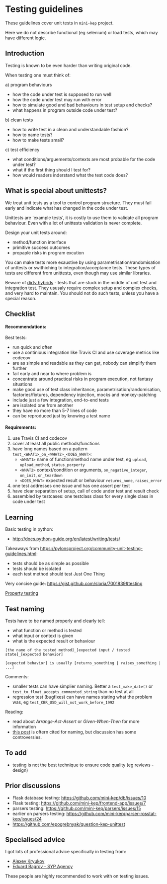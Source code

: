 Testing guidelines
==================

These guidelines cover unit tests in ```mini-kep``` project.

Here we do not describe functional (eg selenium) or load tests, which may have different logic. 

Introduction
------------

Testing is known to be even harder than writing original code. 

When testing one must think of:

a) program behaviours
- how the code under test is supposed to run well 
- how the code under test may run with error
- how to simulate good and bad behaviours in test setup and checks?
- what happens in program outside code under test?

b) clean tests
- how to write test in a clean and understandable fashion? 
- how to name tests?
- how to make tests small?

c) test efficiency
- what conditions/arguements/contexts are most probable for the code under test?
- what if the first thing should I test for?
- how would readers inderstand what the test code does?


What is special about unittests?
--------------------------------

We treat unit tests as a tool to control program structure. They must 
fail early and indicate what has changed in the code under test. 

Unittests are 'example tests', it is costly to use them 
to validate all program behaviour. Even with a lot of unittests 
validation is never complete. 

Design your unit tests around:
   - method/function interface  
   - primitive success outcomes
   - propaple risks in program excution
  
You can make tests more exaustive by using parametrisation/randomisation 
of unttests or swithiching to integration/acceptance tests. 
These types of tests are different from unittests, even though may 
use similar libraries. 

Beware of [dirty hybrids](http://blog.stevensanderson.com/2009/08/24/writing-great-unit-tests-best-and-worst-practises) - 
tests that are stuck in the middle of unit test and integration test. They ususaly require complex setup and 
complex checks, and very hard to maintain. You should not do such tests, unless you have a special reason.  

Checklist
----------

#### Recommendations:

Best tests:
- run quick and often
- use a continious integration like Travis CI and use coverage metrics like codecov 
- are as simple and readable as they can get, nobody can simplify them further
- fail early and near to where problem is
- concentrate around practical risks in program execution, not fantasy situations  
- make good use of test class inheritance, parametrisation/randomisation, factories/fixtures, dependency injection, mocks and monkey-patching
- include just a few integration, end-to-end tests
- are isolated one from another
- they have no more than 5-7 lines of code 
- can be reproduced just by knowing a test name

#### Requirements:

1. use Travis CI and codecov 
2. cover at least all public methods/functions
3. have long names based on a pattern ```test_<WHAT1>_on_<WHAT2>_<DOES_WHAT>```:
   - `<WHAT1>` name of function/method name under test, eg `upload`, `upload_method`, `status_porperty`
   - `<WHAT2>` context/condition or arguments, `on_negative_integer`, `on_init`, `on_teardown` 
   - `<DOES_WHAT>` expected result or behaviour `returns_none`, `raises_error` 
4. one test addresses one issue and has one assert per test
5. have clear separation of setup, call of code under test and result check 
6. assembled by testcases: one testclass class for every single class in code under test

Learning
--------
Basic testing in python:
- <http://docs.python-guide.org/en/latest/writing/tests/>

Takeaways from <https://pylonsproject.org/community-unit-testing-guidelines.html>:
- tests should be as simple as possible
- tests should be isolated
- each test method should test Just One Thing

Very concise guide: <https://gist.github.com/sloria/7001839#testing>

[Property testing](http://hypothesis.works/articles/what-is-property-based-testing/)

Test naming
-----------

Tests have to be named properly and clearly tell:
- what function or method is tested
- what input or context is given
- what is the expected result or behaviour

```
[the name of the tested method]_[expected input / tested state]_[expected behavior]

[expected behavior] is usually [returns_something | raises_something | ...]
```
   

Comments:
  - smaller tests can have simplier naming. Better a ```test_make_date()``` or
    ```test_to_float_accepts_commented_string``` than no test at all  
  - regression test (bugfixes) can have names stating what the problem was, eg ```test_CBR_USD_will_not_work_before_1992```
  
Reading:  
  - read about *Arrange-Act-Assert* or *Given-When-Then* for more information
  - [this post](https://stackoverflow.com/questions/155436/unit-test-naming-best-practices) is oftern cited for naming, 
    but discussion has some controversies. 

To add 
--------
- testing is not the best technique to ensure code quality (eg reviews - design)

Prior discussions
-----------------
- Flask database testing: <https://github.com/mini-kep/db/issues/10>
- Flask testing: <https://github.com/mini-kep/frontend-app/issues/7>
- parsers testing: <https://github.com/mini-kep/parsers/issues/15>
- earlier on parsers testing: <https://github.com/mini-kep/parser-rosstat-kep/issues/24>
- <https://github.com/epogrebnyak/question-kep-unittest>


Specialised advice 
------------------
I got lots of  professional advice specifically in testing from:
- [Alexey Kryukov](https://www.upwork.com/fl/alexey) 
- [Eduard Bagrov - SYP Agency](https://www.upwork.com/freelancers/~01ce161462df65feaa) 

These people are highly recommended to work with on testing issues. 

